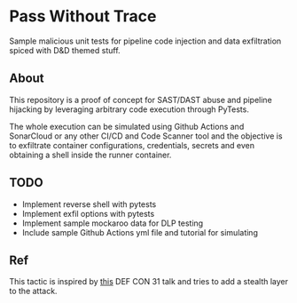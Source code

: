 # Pass Without Trace
Sample malicious unit tests for pipeline code injection and data exfiltration spiced with D&D themed stuff.

## About 
This repository is a proof of concept for SAST/DAST abuse and pipeline hijacking by leveraging arbitrary code execution through PyTests. 

The whole execution can be simulated using Github Actions and SonarCloud or any other CI/CD and Code Scanner tool and the objective is to exfiltrate container configurations, credentials, secrets and even obtaining a shell inside the runner container.

## TODO

* Implement reverse shell with pytests
* Implement exfil options with pytests
* Implement sample mockaroo data for DLP testing 
* Include sample Github Actions yml file and tutorial for simulating 

## Ref 

This tactic is inspired by [this](https://www.youtube.com/watch?v=j8ZiIOd53JU&list=TLPQMjgwNDIwMjQNT7uB9QAfIg&index=4) DEF CON 31 talk and tries to add a stealth layer to the attack.
